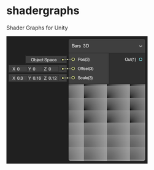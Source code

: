 # shadergraphs
Shader Graphs for Unity

![alt text](Documentation/Bars.png "Bars Solid Texture Source")
